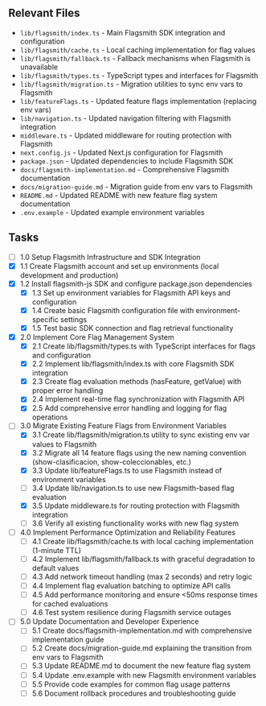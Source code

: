 ## Relevant Files

- `lib/flagsmith/index.ts` - Main Flagsmith SDK integration and configuration
- `lib/flagsmith/cache.ts` - Local caching implementation for flag values
- `lib/flagsmith/fallback.ts` - Fallback mechanisms when Flagsmith is unavailable
- `lib/flagsmith/types.ts` - TypeScript types and interfaces for Flagsmith
- `lib/flagsmith/migration.ts` - Migration utilities to sync env vars to Flagsmith
- `lib/featureFlags.ts` - Updated feature flags implementation (replacing env vars)
- `lib/navigation.ts` - Updated navigation filtering with Flagsmith integration
- `middleware.ts` - Updated middleware for routing protection with Flagsmith
- `next.config.js` - Updated Next.js configuration for Flagsmith
- `package.json` - Updated dependencies to include Flagsmith SDK
- `docs/flagsmith-implementation.md` - Comprehensive Flagsmith documentation
- `docs/migration-guide.md` - Migration guide from env vars to Flagsmith
- `README.md` - Updated README with new feature flag system documentation
- `.env.example` - Updated example environment variables

## Tasks

- [ ] 1.0 Setup Flagsmith Infrastructure and SDK Integration
- [x] 1.1 Create Flagsmith account and set up environments (local development and production)
- [x] 1.2 Install flagsmith-js SDK and configure package.json dependencies
  - [x] 1.3 Set up environment variables for Flagsmith API keys and configuration
  - [x] 1.4 Create basic Flagsmith configuration file with environment-specific settings
  - [x] 1.5 Test basic SDK connection and flag retrieval functionality
- [x] 2.0 Implement Core Flag Management System
  - [x] 2.1 Create lib/flagsmith/types.ts with TypeScript interfaces for flags and configuration
  - [x] 2.2 Implement lib/flagsmith/index.ts with core Flagsmith SDK integration
  - [x] 2.3 Create flag evaluation methods (hasFeature, getValue) with proper error handling
  - [x] 2.4 Implement real-time flag synchronization with Flagsmith API
  - [x] 2.5 Add comprehensive error handling and logging for flag operations
- [ ] 3.0 Migrate Existing Feature Flags from Environment Variables
  - [x] 3.1 Create lib/flagsmith/migration.ts utility to sync existing env var values to Flagsmith
  - [x] 3.2 Migrate all 14 feature flags using the new naming convention (show-clasificacion, show-coleccionables, etc.)
  - [x] 3.3 Update lib/featureFlags.ts to use Flagsmith instead of environment variables
  - [ ] 3.4 Update lib/navigation.ts to use new Flagsmith-based flag evaluation
  - [x] 3.5 Update middleware.ts for routing protection with Flagsmith integration
  - [ ] 3.6 Verify all existing functionality works with new flag system
- [ ] 4.0 Implement Performance Optimization and Reliability Features
  - [ ] 4.1 Create lib/flagsmith/cache.ts with local caching implementation (1-minute TTL)
  - [ ] 4.2 Implement lib/flagsmith/fallback.ts with graceful degradation to default values
  - [ ] 4.3 Add network timeout handling (max 2 seconds) and retry logic
  - [ ] 4.4 Implement flag evaluation batching to optimize API calls
  - [ ] 4.5 Add performance monitoring and ensure <50ms response times for cached evaluations
  - [ ] 4.6 Test system resilience during Flagsmith service outages
- [ ] 5.0 Update Documentation and Developer Experience
  - [ ] 5.1 Create docs/flagsmith-implementation.md with comprehensive implementation guide
  - [ ] 5.2 Create docs/migration-guide.md explaining the transition from env vars to Flagsmith
  - [ ] 5.3 Update README.md to document the new feature flag system
  - [ ] 5.4 Update .env.example with new Flagsmith environment variables
  - [ ] 5.5 Provide code examples for common flag usage patterns
  - [ ] 5.6 Document rollback procedures and troubleshooting guide
